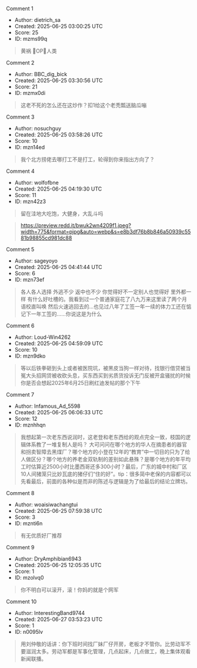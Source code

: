 Comment 1

- Author: dietrich_sa
- Created: 2025-06-25 03:00:25 UTC
- Score: 25
- ID: mzms99q

> 黄祸 🫷OP🫸人类

Comment 2

- Author: BBC_dig_bick
- Created: 2025-06-25 03:30:56 UTC
- Score: 21
- ID: mzmx0di

> 这老不死的怎么还在这炒作？扣1给这个老秃瓢送脑瓜嘣

Comment 3

- Author: nosuchguy
- Created: 2025-06-25 03:58:26 UTC
- Score: 10
- ID: mzn14ed

> 我个北方捞佬去哪打工不是打工，轮得到你来指出方向了？

Comment 4

- Author: wolfofbne
- Created: 2025-06-25 04:19:30 UTC
- Score: 11
- ID: mzn42z3

> 留在洼地大吃饱，大健身，大乱斗吗

> https://preview.redd.it/bwuk2wn4209f1.jpeg?width=775&format=pjpg&auto=webp&s=e8b3df76b8b846a50939c5581b98855cd981dc88

Comment 5

- Author: sageyoyo
- Created: 2025-06-25 04:41:44 UTC
- Score: 6
- ID: mzn73ef

> 各人各人选择 外逃不少 返中也不少 你觉得好不一定别人也觉得好 里外都一样 有什么好吐槽的。我看到过一个普通家庭花了八九万来这里读了两个月语校直叫唤 然后火速逃回去的…也见过八年了工签一年一续的体力工还在惦记下一年工签的……你说这是为什么

Comment 6

- Author: Loud-Win4262
- Created: 2025-06-25 04:59:09 UTC
- Score: 10
- ID: mzn9dko

> 等以后铁拳砸到头上或者被医院坑，被黑皮当狗一样对待，找银行借贷被当冤大头招网贷被收砍头息，买东西买到劣质货投诉无门反被开盒骚扰的时候你是否会想起2025年6月25日刷红迪发帖的那个下午

Comment 7

- Author: Infamous_Ad_5598
- Created: 2025-06-25 06:06:33 UTC
- Score: 12
- ID: mznhhqn

> 我想起第一次老东西说润时，这老登和老东西给的观点完全一致，枝国的逻辑体系教了一堆复制人是吗？ 大可问问在哪个地方的华人在摘患者的器官和拐卖智障去黑煤厂？哪个地方的小登在12年的“教育”中一切目的只为了给人做区分？哪个地方的养老金双轨制的差别如此悬殊？是哪个地方的年平均工时估算近2500小时比墨西哥还多300小时？最后，广东的城中村和厂区10人间猪笼只比妙瓦底的猪仔们“住的好”。tip：很多简中老保的内容都可以先看最后，前面的各种似是而非的陈述与逻辑是为了给最后的结论立牌坊。

Comment 8

- Author: woaisiwachangtui
- Created: 2025-06-25 07:59:38 UTC
- Score: 3
- ID: mznti6n

> 有无优质好厂推荐

Comment 9

- Author: DryAmphibian6943
- Created: 2025-06-25 12:05:35 UTC
- Score: 1
- ID: mzolvq0

> 你不明白可以滚开，滚！你妈的就是个网军

Comment 10

- Author: InterestingBand9744
- Created: 2025-06-27 03:53:23 UTC
- Score: 1
- ID: n0095lv

> 用刘仲敬的话讲：你下班时间找厂妹厂仔开房，老板才不管你。比劳动军不要滋润太多。劳动军都是军事化管理，几点起床，几点做工，晚上集体观看新闻联播。
